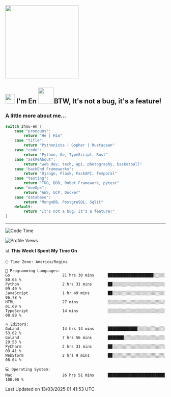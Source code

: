 <img align='center' src="https://media.giphy.com/media/GP1TJJSV4Ys1r64q2A/giphy.gif" width="230">

<h2><img src="https://emojis.slackmojis.com/emojis/images/1531849430/4246/blob-sunglasses.gif?1531849430" width="30"/> I'm En <img src="https://media.giphy.com/media/12oufCB0MyZ1Go/giphy.gif" width="50">BTW, It's not a bug, it's a feature!</h2>


<!-- <img align='right' src="https://media.giphy.com/media/M9gbBd9nbDrOTu1Mqx/giphy.gif" width="230"> -->


### A little more about me... 
<!--
```javascript
const zhou-en = {
    pronouns: "He" | "Him",
    title: "Pythonista" | "Gopher" | "Rustacean",
    code: ["Python", "Go", "Rust", "TypeScript"],
    askMeAbout: ["web dev", "tech", "app dev", "photography"],
    technologies: {
        backEnd: {
            python: ["Django", "Flask", "FaskAPI"],
            go: []
        },
        scraping: ["selenium", "scrapy", "spider"],
        testing: ["Robot Framework"],
        devOps: ["AWS", "Docker", "GCP", "Nginx"],
        databases: ["mongo", "postgresql", "sqlite"],
        misc: ["Firebase", "Heroku"]
    },
    architecture: ["Event Driven Architecture", "Microservices"],
    currentFocus: ["Temporal", "Rust"],
    funFact: "It's not a bug, it's a feature!"
};
```
  -->

```go
switch zhou-en {
    case "pronouns":
        return "He | Him"
    case "title":
        return "Pythonista | Gopher | Rustacean"
    case "code":
        return "Python, Go, TypeScript, Rust"
    case "askMeAbout":
        return "web dev, tech, api, photography, basketball"
    case "backEnd Frameworks":
        return "Django, Flask, FaskAPI, Temporal"
    case "testing":
        return "TDD, BDD, Robot Framework, pytest"
    case "devOps":
        return "AWS, GCP, Docker"
    case "database":
        return "MongoDB, PostgreSQL, Sqlit"
    default:
        return "It's not a bug, it's a feature!"
}
```




---
<!--START_SECTION:waka-->
![Code Time](http://img.shields.io/badge/Code%20Time-2%2C128%20hrs%2054%20mins-blue)

![Profile Views](http://img.shields.io/badge/Profile%20Views-0-blue)

📊 **This Week I Spent My Time On** 

```text
🕑︎ Time Zone: America/Regina

💬 Programming Languages: 
Go                       21 hrs 30 mins      ████████████████████░░░░░   80.05 % 
Python                   2 hrs 31 mins       ██░░░░░░░░░░░░░░░░░░░░░░░   09.40 % 
JavaScript               1 hr 49 mins        ██░░░░░░░░░░░░░░░░░░░░░░░   06.78 % 
HTML                     27 mins             ░░░░░░░░░░░░░░░░░░░░░░░░░   01.69 % 
TypeScript               14 mins             ░░░░░░░░░░░░░░░░░░░░░░░░░   00.89 % 

🔥 Editors: 
GoLand                   14 hrs 14 mins      █████████████░░░░░░░░░░░░   53.02 % 
Goland                   7 hrs 56 mins       ███████░░░░░░░░░░░░░░░░░░   29.53 % 
PyCharm                  2 hrs 31 mins       ██░░░░░░░░░░░░░░░░░░░░░░░   09.41 % 
WebStorm                 2 hrs 9 mins        ██░░░░░░░░░░░░░░░░░░░░░░░   08.04 % 

💻 Operating System: 
Mac                      26 hrs 51 mins      █████████████████████████   100.00 % 
```


 Last Updated on 13/03/2025 01:41:53 UTC
<!--END_SECTION:waka-->
